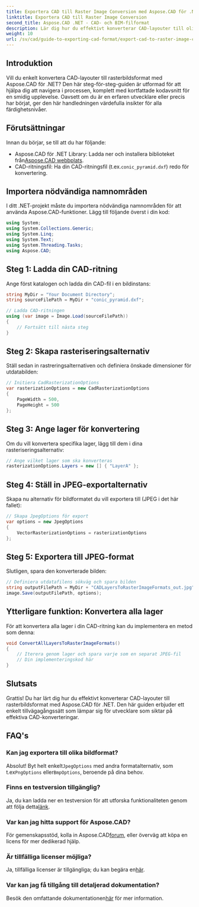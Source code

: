 ```yaml
---
title: Exportera CAD till Raster Image Conversion med Aspose.CAD för .NET
linktitle: Exportera CAD till Raster Image Conversion
second_title: Aspose.CAD .NET - CAD- och BIM-filformat
description: Lär dig hur du effektivt konverterar CAD-layouter till olika rasterbildsformat med Aspose.CAD för .NET. Denna omfattande guide leder dig genom processen med tydlig kod.
weight: 10
url: /sv/cad/guide-to-exporting-cad-format/export-cad-to-raster-image-conversion/
---
```

## Introduktion

Vill du enkelt konvertera CAD-layouter till rasterbildsformat med Aspose.CAD för .NET? Den här steg-för-steg-guiden är utformad för att hjälpa dig att navigera i processen, komplett med kortfattade kodavsnitt för en smidig upplevelse. Oavsett om du är en erfaren utvecklare eller precis har börjat, ger den här handledningen värdefulla insikter för alla färdighetsnivåer.

## Förutsättningar

Innan du börjar, se till att du har följande:

- Aspose.CAD för .NET Library: Ladda ner och installera biblioteket från[Aspose.CAD webbplats](https://releases.aspose.com/cad/net/).
-  CAD-ritningsfil: Ha din CAD-ritningsfil (t.ex.`conic_pyramid.dxf`) redo för konvertering.

## Importera nödvändiga namnområden

I ditt .NET-projekt måste du importera nödvändiga namnområden för att använda Aspose.CAD-funktioner. Lägg till följande överst i din kod:

```csharp
using System;
using System.Collections.Generic;
using System.Linq;
using System.Text;
using System.Threading.Tasks;
using Aspose.CAD;
```

## Steg 1: Ladda din CAD-ritning

Ange först katalogen och ladda din CAD-fil i en bildinstans:

```csharp
string MyDir = "Your Document Directory";
string sourceFilePath = MyDir + "conic_pyramid.dxf";

// Ladda CAD-ritningen
using (var image = Image.Load(sourceFilePath))
{
    // Fortsätt till nästa steg
}
```

## Steg 2: Skapa rasteriseringsalternativ

Ställ sedan in rastreringsalternativen och definiera önskade dimensioner för utdatabilden:

```csharp
// Initiera CadRasterizationOptions
var rasterizationOptions = new CadRasterizationOptions
{
    PageWidth = 500,
    PageHeight = 500
};
```

## Steg 3: Ange lager för konvertering

Om du vill konvertera specifika lager, lägg till dem i dina rasteriseringsalternativ:

```csharp
// Ange vilket lager som ska konverteras
rasterizationOptions.Layers = new [] { "LayerA" };
```

## Steg 4: Ställ in JPEG-exportalternativ

Skapa nu alternativ för bildformatet du vill exportera till (JPEG i det här fallet):

```csharp
// Skapa JpegOptions för export
var options = new JpegOptions
{
    VectorRasterizationOptions = rasterizationOptions
};
```

## Steg 5: Exportera till JPEG-format

Slutligen, spara den konverterade bilden:

```csharp
// Definiera utdatafilens sökväg och spara bilden
string outputFilePath = MyDir + "CADLayersToRasterImageFormats_out.jpg";
image.Save(outputFilePath, options);
```

## Ytterligare funktion: Konvertera alla lager

För att konvertera alla lager i din CAD-ritning kan du implementera en metod som denna:

```csharp
void ConvertAllLayersToRasterImageFormats()
{
    // Iterera genom lager och spara varje som en separat JPEG-fil
    // Din implementeringskod här
}
```

## Slutsats

Grattis! Du har lärt dig hur du effektivt konverterar CAD-layouter till rasterbildsformat med Aspose.CAD för .NET. Den här guiden erbjuder ett enkelt tillvägagångssätt som lämpar sig för utvecklare som siktar på effektiva CAD-konverteringar.

## FAQ's

### Kan jag exportera till olika bildformat?

 Absolut! Byt helt enkelt`JpegOptions` med andra formatalternativ, som t.ex`PngOptions` eller`BmpOptions`, beroende på dina behov.

### Finns en testversion tillgänglig?

 Ja, du kan ladda ner en testversion för att utforska funktionaliteten genom att följa detta[länk](https://releases.aspose.com/cad/net/).

### Var kan jag hitta support för Aspose.CAD?

 För gemenskapsstöd, kolla in Aspose.CAD[forum](https://forum.aspose.com/c/cad/19), eller överväg att köpa en licens för mer dedikerad hjälp.

### Är tillfälliga licenser möjliga?

 Ja, tillfälliga licenser är tillgängliga; du kan begära en[här](https://purchase.conholdate.com/temporary-license/).

### Var kan jag få tillgång till detaljerad dokumentation?

 Besök den omfattande dokumentationen[här](https://reference.aspose.com/cad/net/) för mer information.